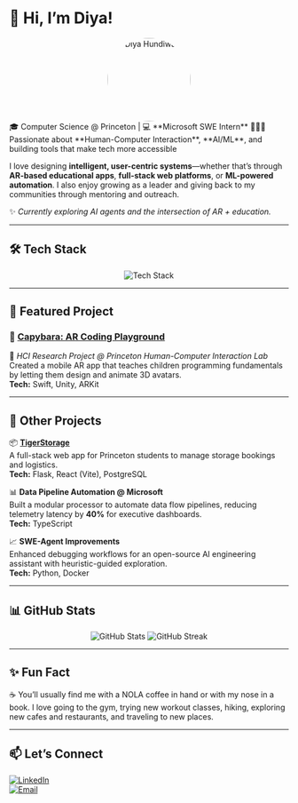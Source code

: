 # 👋 Hi, I’m Diya!  
<div align="center">
  <img src="[https://github.com/diyahundiwala.png](https://github.com/diyahundiwala/diyahundiwala/blob/main/headshot.jpeg)" alt="Diya Hundiwala" width="150" style="border-radius: 50%;"/>
</div>
🎓 Computer Science @ Princeton | 💻 **Microsoft SWE Intern**  
🧑🏽‍💻 Passionate about **Human-Computer Interaction**, **AI/ML**, and building tools that make tech more accessible  

I love designing **intelligent, user-centric systems**—whether that’s through **AR-based educational apps**, **full-stack web platforms**, or **ML-powered automation**. I also enjoy growing as a leader and giving back to my communities through mentoring and outreach.  

✨ *Currently exploring AI agents and the intersection of AR + education.*  

---

## 🛠 Tech Stack  

<div align="center">  
  <img src="https://skillicons.dev/icons?i=python,java,js,react,flask,pytorch,tensorflow,postgresql,azure,git" alt="Tech Stack" />  
</div>  

---

## 🚀 Featured Project  

### 🦫 [Capybara: AR Coding Playground](https://ar.cs.princeton.edu/capybara.html)  
📱 *HCI Research Project @ Princeton Human-Computer Interaction Lab*  
Created a mobile AR app that teaches children programming fundamentals by letting them design and animate 3D avatars.  
**Tech:** Swift, Unity, ARKit  

---

## 🌟 Other Projects  

📦 [**TigerStorage**](https://github.com/ShirleyX-Yu/TigerStorage)  
A full-stack web app for Princeton students to manage storage bookings and logistics.  
**Tech:** Flask, React (Vite), PostgreSQL  

📊 **Data Pipeline Automation @ Microsoft**  
Built a modular processor to automate data flow pipelines, reducing telemetry latency by **40%** for executive dashboards.  
**Tech:** TypeScript 

📈 **SWE-Agent Improvements**  
Enhanced debugging workflows for an open-source AI engineering assistant with heuristic-guided exploration.  
**Tech:** Python, Docker  

---

## 📊 GitHub Stats  

<div align="center">  
  <img src="https://github-readme-stats.vercel.app/api?username=diyahundiwala&show_icons=true&theme=calm" alt="GitHub Stats" />  
  <img src="https://github-readme-streak-stats.herokuapp.com/?user=diyahundiwala&theme=calm" alt="GitHub Streak" />  
</div>  

---

## ✨ Fun Fact  

☕ You’ll usually find me with a NOLA coffee in hand or with my nose in a book. I love going to the gym, trying new workout classes, hiking, exploring new cafes and restaurants, and traveling to new places.  

---

## 📫 Let’s Connect  

[![LinkedIn](https://img.shields.io/badge/LinkedIn-0A66C2?style=for-the-badge&logo=linkedin&logoColor=white)](https://www.linkedin.com/in/diyahundiwala/)  
[![Email](https://img.shields.io/badge/Email-D14836?style=for-the-badge&logo=gmail&logoColor=white)](mailto:diyahundiwala@gmail.com)  
